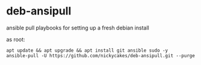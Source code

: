 # deb-ansipull
ansible pull playbooks for setting up a fresh debian install


as root:
```
apt update && apt upgrade && apt install git ansible sudo -y
ansible-pull -U https://github.com/nickycakes/deb-ansipull.git --purge

```
